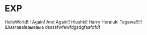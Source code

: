 # EXP
HelloWorld!!! Again! And Again!!
Hiushki!
Harry Heraiuki Tagawa!!!!! 
Шмагава!ваываыа
dssssfwfewfdgsdgfaafdfdf
